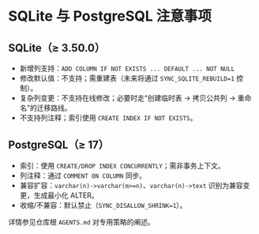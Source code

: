 # SQLite 与 PostgreSQL 注意事项

## SQLite（≥ 3.50.0）

-   新增列支持：`ADD COLUMN IF NOT EXISTS ... DEFAULT ... NOT NULL`
-   修改默认值：不支持；需重建表（未来将通过 `SYNC_SQLITE_REBUILD=1` 控制）。
-   复杂列变更：不支持在线修改；必要时走“创建临时表 -> 拷贝公共列 -> 重命名”的迁移路线。
-   不支持列注释；索引使用 `CREATE INDEX IF NOT EXISTS`。

## PostgreSQL（≥ 17）

-   索引：使用 `CREATE/DROP INDEX CONCURRENTLY`；需非事务上下文。
-   列注释：通过 `COMMENT ON COLUMN` 同步。
-   兼容扩容：`varchar(n)->varchar(m>=n)`、`varchar(n)->text` 识别为兼容变更，生成最小化 ALTER。
-   收缩/不兼容：默认禁止（`SYNC_DISALLOW_SHRINK=1`）。

详情参见仓库根 `AGENTS.md` 对专用策略的阐述。
